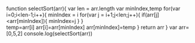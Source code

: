 function selectSort(arr){
    var len = arr.length
    var minIndex,temp
    for(var i=0;i<len-1;i++){
        minIndex = i
        for(var j = i+1;j<len;j++){
            if(arr[j]<arr[minIndex]){
                minIndex=j
            }
        }  
        temp=arr[i]
        arr[i]=arr[minIndex]
        arr[minIndex]=temp
    }
    return arr
}
var arr=[0,5,2]
console.log(selectSort(arr))